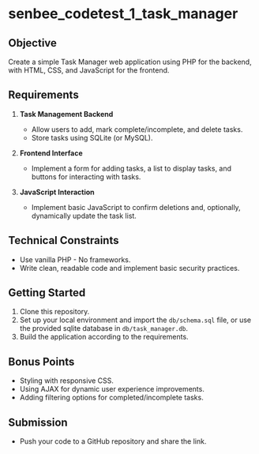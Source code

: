 # senbee_codetest_1_task_manager

## Objective
Create a simple Task Manager web application using PHP for the backend, with HTML, CSS, and JavaScript for the frontend.

## Requirements
1. **Task Management Backend**
   - Allow users to add, mark complete/incomplete, and delete tasks.
   - Store tasks using SQLite (or MySQL).

2. **Frontend Interface**
   - Implement a form for adding tasks, a list to display tasks, and buttons for interacting with tasks.

3. **JavaScript Interaction**
   - Implement basic JavaScript to confirm deletions and, optionally, dynamically update the task list.

## Technical Constraints
- Use vanilla PHP - No frameworks.
- Write clean, readable code and implement basic security practices.

## Getting Started
1. Clone this repository.
2. Set up your local environment and import the `db/schema.sql` file, or use the provided sqlite database in `db/task_manager.db`.
3. Build the application according to the requirements.

## Bonus Points
- Styling with responsive CSS.
- Using AJAX for dynamic user experience improvements.
- Adding filtering options for completed/incomplete tasks.

## Submission
- Push your code to a GitHub repository and share the link.
